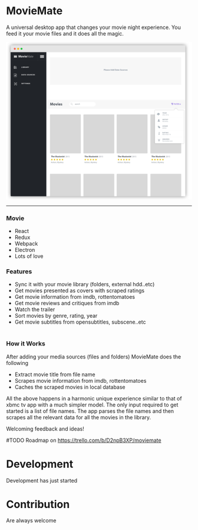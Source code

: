 # MovieMate
A universal desktop app that changes your movie night experience. You feed it your movie files and it does all the magic.  
  
![Alt Screenshot](https://github.com/daedlock/MovieMate/raw/master/resources/screenshot.png)
___
### Movie
* React
* Redux
* Webpack
* Electron
* Lots of love
  
### Features
* Sync it with your movie library (folders, external hdd..etc) 
* Get movies presented as covers with scraped ratings
* Get movie information from imdb, rottentomatoes 
* Get movie reviews and critiques from imdb 
* Watch the trailer 
* Sort movies by genre, rating, year
* Get movie subtitles from opensubtitles, subscene..etc   
   
   
### How it Works  
After adding your media sources (files and folders) MovieMate does the following
* Extract movie title from file name
* Scrapes movie information from imdb, rottentomatoes
* Caches the scraped movies in local database


All the above happens in a harmonic unique experience similar to that of xbmc tv app with a much simpler model. The only input required to get started is a list of file names. The app parses the file names and then scrapes all the relevant data for all the movies in the library.

Welcoming feedback and ideas!


#TODO
Roadmap on https://trello.com/b/D2npB3XP/moviemate

# Development
Development has just started
# Contribution
Are always welcome

